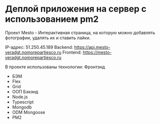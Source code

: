 # Деплой приложения на сервер с использованием pm2

Проект Mesto - Интерактивная страница, на которую можно добавлять фотографии, удалять их и ставить лайки.

IP-адрес: 51.250.45.189 
Backend: https://api.mesto-veradgt.nomorepartiesco.ru
Frontend: https://mesto-veradgt.nomorepartiesco.ru

В проекте использованы технологии:
Фронтэнд
- БЭМ
- Flex
- Grid
- ООП
Бэкэнд
- Node.js
- Typescript
- Mongodb
- ODM Mongoose
- PM2
